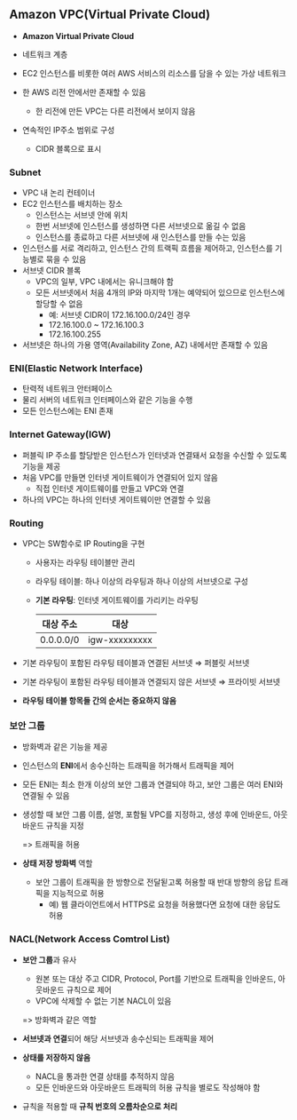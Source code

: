 ## Amazon VPC(Virtual Private Cloud)

- **Amazon Virtual Private Cloud**

- 네트워크 계층
- EC2 인스턴스를 비롯한 여러 AWS 서비스의 리소스를 담을 수 있는 가상 네트워크
- 한 AWS 리전 안에서만 존재할 수 있음
  - 한 리전에 만든 VPC는 다른 리전에서 보이지 않음
- 연속적인 IP주소 범위로 구성
  - CIDR 블록으로 표시



### Subnet

- VPC 내 논리 컨테이너
- EC2 인스턴스를 배치하는 장소
  - 인스턴스는 서브넷 안에 위치
  - 한번 서브넷에 인스턴스를 생성하면 다른 서브넷으로 옮길 수 없음
  - 인스턴스를 종료하고 다른 서브넷에 새 인스턴스를 만들 수는 있음
- 인스턴스를 서로 격리하고, 인스턴스 간의 트랙픽 흐름을 제어하고, 인스턴스를 기능별로 묶을 수 있음
- 서브넷 CIDR 블록
  - VPC의 일부, VPC 내에서는 유니크해야 함
  - 모든 서브넷에서 처음 4개의 IP와 마지막 1개는 예약되어 있으므로 인스턴스에 할당할 수 없음
    - 예: 서브넷 CIDR이 172.16.100.0/24인 경우
    - 172.16.100.0 ~ 172.16.100.3
    - 172.16.100.255
- 서브넷은 하나의 가용 영역(Availability Zone, AZ) 내에서만 존재할 수 있음



### ENI(Elastic Network Interface)

- 탄력적 네트워크 안터페이스
- 물리 서버의 네트워크 인터페이스와 같은 기능을 수행
- 모든 인스턴스에는 ENI 존재



### Internet Gateway(IGW)

- 퍼블릭 IP 주소를 할당받은 인스턴스가 인터넷과 연결돼서 요청을 수신할 수 있도록 기능을 제공
- 처음 VPC를 만들면 인터넷 게이트웨이가 연결되어 있지 않음
  - 직접 인터넷 게이트웨이를 만들고 VPC와 연결
- 하나의 VPC는 하나의 인터넷 게이트웨이만 연결할 수 있음



### Routing

- VPC는 SW함수로 IP Routing을 구현

  - 사용자는 라우팅 테이블만 관리

  - 라우팅 테이블: 하나 이상의 라우팅과 하나 이상의 서브넷으로 구성

  - **기본 라우팅**: 인터넷 게이트웨이를 가리키는 라우팅

    | 대상 주소 |     대상      |
    | :-------: | :-----------: |
    | 0.0.0.0/0 | igw-xxxxxxxxx |

- 기본 라우팅이 포함된 라우팅 테이블과 연결된 서브넷 ⇒ 퍼블릿 서브넷

- 기본 라우팅이 포함된 라우팅 테이블과 연결되지 않은 서브넷 ⇒ 프라이빗 서브넷

- **라우팅 테이블 항목들 간의 순서는 중요하지 않음**



### 보안 그룹

- 방화벽과 같은 기능을 제공

- 인스턴스의 **ENI**에서 송수신하는 트래픽을 허가해서 트래픽을 제어

- 모든 ENI는 최소 한개 이상의 보안 그룹과 연결되야 하고, 보안 그룹은 여러 ENI와 연결될 수 있음

- 생성할 때 보안 그룹 이름, 설명, 포함될 VPC를 지정하고, 생성 후에 인바운드, 아웃바운드 규칙을 지정

  => 트래픽을 허용

- **상태 저장 방화벽** 역할

  - 보안 그룹이 트래픽을 한 방향으로 전달됟고록 허용할 때 반대 방향의 응답 트래픽을 지능적으로 허용
    - 예) 웹 클라이언트에서 HTTPS로 요청을 허용했다면 요청에 대한 응답도 허용



### NACL(Network Access Comtrol List)

- **보안 그룹**과 유사

  - 원본 또는 대상 주고 CIDR, Protocol, Port를 기반으로 트래픽을 인바운드, 아웃바운드 규칙으로 제어
  - VPC에 삭제할 수 없는 기본 NACL이 있음

  => 방화벽과 같은 역할

- **서브넷과 연결**되어 해당 서브넷과 송수신되는 트래픽을 제어

- **상태를 저장하지 않음**

  - NACL을 통과한 연결 상태를 추적하지 않음
  - 모든 인바운드와 아웃바운드 트래픽의 허용 규칙을 별로도 작성해야 함

- 규칙을 적용할 때 **규칙 번호의 오름차순으로 처리**